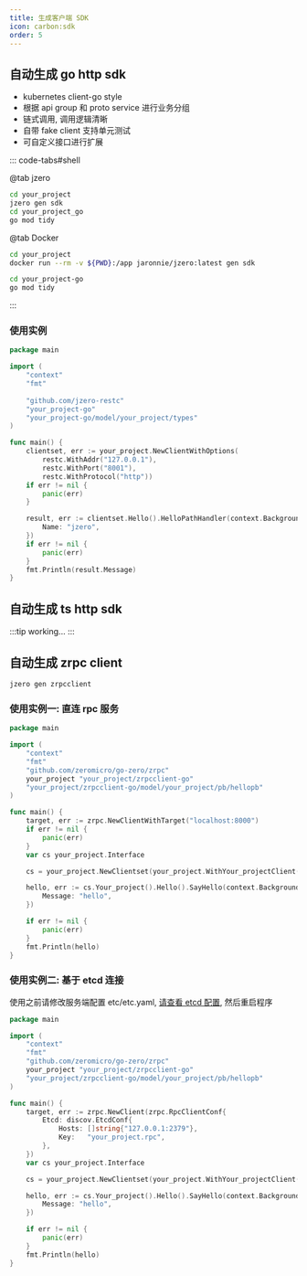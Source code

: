 ```yaml
---
title: 生成客户端 SDK
icon: carbon:sdk
order: 5
---
```


## 自动生成 go http sdk

* kubernetes client-go style
* 根据 api group 和 proto service 进行业务分组
* 链式调用, 调用逻辑清晰
* 自带 fake client 支持单元测试
* 可自定义接口进行扩展

::: code-tabs#shell

@tab jzero

```bash
cd your_project
jzero gen sdk
cd your_project_go
go mod tidy
```

@tab Docker
```bash
cd your_project
docker run --rm -v ${PWD}:/app jaronnie/jzero:latest gen sdk

cd your_project-go
go mod tidy
```
:::

### 使用实例

```go
package main

import (
	"context"
	"fmt"
	
	"github.com/jzero-restc"
	"your_project-go"
	"your_project-go/model/your_project/types"
)

func main() {
	clientset, err := your_project.NewClientWithOptions(
		restc.WithAddr("127.0.0.1"),
		restc.WithPort("8001"),
		restc.WithProtocol("http"))
	if err != nil {
		panic(err)
	}

	result, err := clientset.Hello().HelloPathHandler(context.Background(), &types.PathRequest{
		Name: "jzero",
	})
	if err != nil {
		panic(err)
	}
	fmt.Println(result.Message)
}
```

## 自动生成 ts http sdk

:::tip working...
:::

## 自动生成 zrpc client

```shell
jzero gen zrpcclient
```

### 使用实例一: 直连 rpc 服务

```go
package main

import (
	"context"
	"fmt"
	"github.com/zeromicro/go-zero/zrpc"
	your_project "your_project/zrpcclient-go"
	"your_project/zrpcclient-go/model/your_project/pb/hellopb"
)

func main() {
	target, err := zrpc.NewClientWithTarget("localhost:8000")
	if err != nil {
		panic(err)
	}
	var cs your_project.Interface

	cs = your_project.NewClientset(your_project.WithYour_projectClient(target))

	hello, err := cs.Your_project().Hello().SayHello(context.Background(), &hellopb.SayHelloRequest{
		Message: "hello",
	})

	if err != nil {
		panic(err)
	}
	fmt.Println(hello)
}
```

### 使用实例二: 基于 etcd 连接

使用之前请修改服务端配置 etc/etc.yaml, [请查看 etcd 配置](config/etcd.md), 然后重启程序

```go
package main

import (
	"context"
	"fmt"
	"github.com/zeromicro/go-zero/zrpc"
	your_project "your_project/zrpcclient-go"
	"your_project/zrpcclient-go/model/your_project/pb/hellopb"
)

func main() {
	target, err := zrpc.NewClient(zrpc.RpcClientConf{
		Etcd: discov.EtcdConf{
			Hosts: []string{"127.0.0.1:2379"},
			Key:   "your_project.rpc",
		},
	})
	var cs your_project.Interface

	cs = your_project.NewClientset(your_project.WithYour_projectClient(target))

	hello, err := cs.Your_project().Hello().SayHello(context.Background(), &hellopb.SayHelloRequest{
		Message: "hello",
	})

	if err != nil {
		panic(err)
	}
	fmt.Println(hello)
}
```

